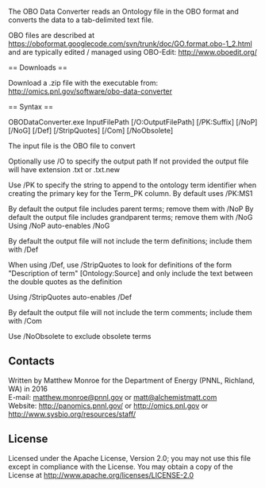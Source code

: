 The OBO Data Converter reads an Ontology file in the OBO format and converts the data to a tab-delimited text file.

OBO files are described at https://oboformat.googlecode.com/svn/trunk/doc/GO.format.obo-1_2.html
and are typically edited / managed using OBO-Edit: http://www.oboedit.org/

== Downloads ==

Download a .zip file with the executable from:
http://omics.pnl.gov/software/obo-data-converter

== Syntax ==

OBODataConverter.exe
 InputFilePath [/O:OutputFilePath] [/PK:Suffix] [/NoP] [/NoG] [/Def] [/StripQuotes] [/Com] [/NoObsolete]

The input file is the OBO file to convert

Optionally use /O to specify the output path
If not provided the output file will have extension .txt or .txt.new

Use /PK to specify the string to append to the ontology term identifier 
when creating the primary key for the Term_PK column. By default uses /PK:MS1

By default the output file includes parent terms; remove them with /NoP
By default the output file includes grandparent terms; remove them with /NoG
Using /NoP auto-enables /NoG

By default the output file will not include the term definitions; include them with /Def

When using /Def, use /StripQuotes to look for definitions of the form
  "Description of term" [Ontology:Source]
and only include the text between the double quotes as the definition

Using /StripQuotes auto-enables /Def

By default the output file will not include the term comments; include them with /Com

Use /NoObsolete to exclude obsolete terms

## Contacts

Written by Matthew Monroe for the Department of Energy (PNNL, Richland, WA) in 2016 \
E-mail: matthew.monroe@pnnl.gov or matt@alchemistmatt.com \
Website: http://panomics.pnnl.gov/ or http://omics.pnl.gov or http://www.sysbio.org/resources/staff/

## License

Licensed under the Apache License, Version 2.0; you may not use this file except 
in compliance with the License.  You may obtain a copy of the License at 
http://www.apache.org/licenses/LICENSE-2.0
